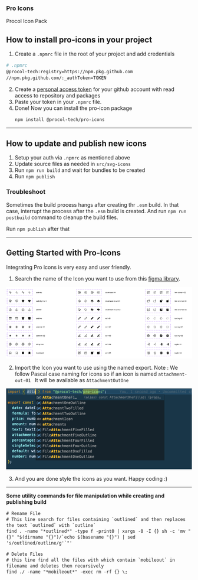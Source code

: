 ### Pro Icons

Procol Icon Pack

## How to install pro-icons in your project

1. Create a `.npmrc` file in the root of your project and add credentials

```bash
# .npmrc
@procol-tech:registry=https://npm.pkg.github.com
//npm.pkg.github.com/:_authToken=TOKEN
```

2. Create a [personal access token](https://docs.github.com/en/enterprise-server@3.4/authentication/keeping-your-account-and-data-secure/creating-a-personal-access-token) for your github account with read access to repository and packages
3. Paste your token in your `.npmrc` file.
4. Done! Now you can install the pro-icon package
   ```bash
   npm install @procol-tech/pro-icons
   ```

---

## How to update and publish new icons

1. Setup your auth via `.npmrc` as mentioned above
2. Update source files as needed in `src/svg-icons`
3. Run `npm run build` and wait for bundles to be created
4. Run `npm publish`

### Troubleshoot

Sometimes the build process hangs after creating thr `.esm` build.
In that case, interrupt the process after the `.esm` build is created. And run `npm run postbuild` command to cleanup the build files.

Run `npm publish` after that

---
## Getting Started with Pro-Icons
Integrating Pro icons is very easy and user friendly.

1. Search the name of the Icon you want to use from this [figma library](https://www.figma.com/file/Ub8jpmLNQZ3pxTrej2du74/Fundamentals?node-id=94-247&t=wCfBIRHyNczM21YO-0).

![figma library](./src//assets/figma.png)

2. Import the Icon you want to use using the named export.
Note : We follow Pascal case naming for icons so if an icon is named ```attachment-out-01 ``` It will be available as ```AttachmentOutOne```

![Import ](./src//assets/import.png)

3. And you are done style the icons as you want. Happy coding :)

---


**Some utility commands for file manipulation while creating and publishing build**

```
# Rename File
# This line search for files containing `outlined` and then replaces the text `outlined` with `outline`
find . -name "*outlined*" -type f -print0 | xargs -0 -I {} sh -c 'mv "{}" "$(dirname "{}")/`echo $(basename "{}") | sed 's/outlined/outline/g'`"'
```

```
# Delete Files
# this line find all the files with which contain `mobileout` in filename and deletes them recursively
find ./ -name "*mobileout*" -exec rm -rf {} \;
```